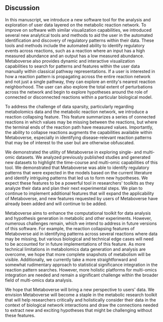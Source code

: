 ## Discussion

In this manuscript, we introduce a new software tool for the analysis and exploration of user data layered on the metabolic reaction network. To improve on software with similar visualization capabilities, we introduced several new analytical tools and methods to aid the user in the automated identification and discovery of regulatory patterns within their data. These tools and methods include the automated ability to identify regulatory events across reactions, such as a reaction where an input has a high measured abundance and an output has a low measured abundance. Metaboverse also provides dynamic and interactive visualization capabilities to search for patterns and features within the user data manually within classical pathway representations. If a user is interested in how a reaction pattern is propagating across the entire reaction network and not just a single pathway, they can explore an entity's nearest reaction neighborhood. The user can also explore the total extent of perturbations across the network and begin to explore hypotheses around the role of connected or disconnected reactions within a particular biological model.

To address the challenge of data sparsity, particularly regarding metabolomics data and the metabolic reaction network, we introduce a reaction collapsing feature. This feature summarizes a series of connected reactions in which values may be missing between the reactions, but where the terminal ends of the reaction path have measured values. Importantly, the ability to collapse reactions augments the capabilities available within Metaboverse, especially in identifying disease-relevant reaction patterns that may be of interest to the user but are otherwise obfuscated.  

We demonstrated the utility of Metaboverse in exploring single- and multi-omic datasets. We analyzed previously published studies and generated new datasets to highlight the time-course and multi-omic capabilities of this tool. We demonstrated that Metaboverse was able to identify regulatory patterns that were expected in the models based on the current literature and identify intriguing patterns that led us to form new hypotheses. We expect these features to be a powerful tool in researchers' toolkits as they analyze their data and plan their next experimental steps. We plan to continue to implement additional features that will expand the applicability of Metaboverse, and new features requested by users of Metaboverse have already been added and will continue to be added.

Metaboverse aims to enhance the computational toolkit for data analysis and hypothesis generation in metabolic and other experiments. However, numerous challenges remain, which we intend to address in future versions of this software. For example, the reaction collapsing features of Metaboverse aid in identifying patterns across several reactions where data may be missing, but various biological and technical edge cases will need to be accounted for in future implementations of this feature. As more technical limitations in metabolomics data generation and analysis are overcome, we hope that more complete snapshots of metabolism will be visible. Additionally, we currently take a more straightforward and somewhat rudimentary approach to statistical significance integration in the reaction pattern searches. However, more holistic platforms for multi-omics integration are needed and remain a significant challenge within the broader field of multi-omics data analysis.

We hope that Metaboverse will bring a new perspective to users' data. We envision Metaboverse will become a staple in the metabolic research toolkit that will help researchers critically and holistically consider their data in the context of biological network interactions and draw the connections needed to extract new and exciting hypotheses that might be challenging without these features.
